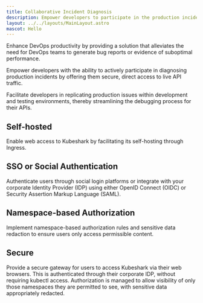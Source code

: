 ```yaml
---
title: Collaborative Incident Diagnosis
description: Empower developers to participate in the production incident diagnosis process by granting them a secure, front-row view of live API traffic. 
layout: ../../layouts/MainLayout.astro
mascot: Hello
---
```


Enhance DevOps productivity by providing a solution that alleviates the need for DevOps teams to generate bug reports or evidence of suboptimal performance.

Empower developers with the ability to actively participate in diagnosing production incidents by offering them secure, direct access to live API traffic.

Facilitate developers in replicating production issues within development and testing environments, thereby streamlining the debugging process for their APIs.

## Self-hosted

Enable web access to Kubeshark by facilitating its self-hosting through Ingress.

## SSO or Social Authentication

Authenticate users through social login platforms or integrate with your corporate Identity Provider (IDP) using either OpenID Connect (OIDC) or Security Assertion Markup Language (SAML).

## Namespace-based Authorization

Implement namespace-based authorization rules and sensitive data redaction to ensure users only access permissible content.

## Secure

Provide a secure gateway for users to access Kubeshark via their web browsers. This is authenticated through their corporate IDP, without requiring kubectl access. Authorization is managed to allow visibility of only those namespaces they are permitted to see, with sensitive data appropriately redacted.
